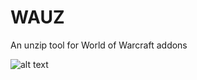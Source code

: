# WAUZ
An unzip tool for World of Warcraft addons

![alt text](https://github.com/MBODM/WAUZ/screenshot.png)
